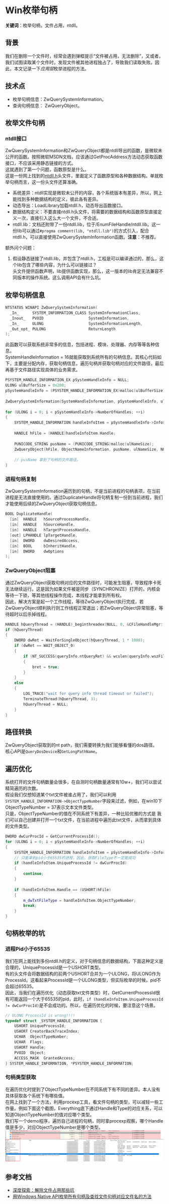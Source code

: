 # Win枚举句柄

**关键词**：枚举句柄，文件占用，ntdll。

## 背景
我们在删除一个文件时，经常会遇到弹框提示“文件被占用，无法删除”，又或者，我们试图读取某个文件时，发现文件被其他进程独占了，导致我们读取失败。因此，本文记录一下*应用层*枚举进程的方法。

## 技术点
* 枚举句柄信息：ZwQuerySystemInformation。
* 查询句柄信息： ZwQueryObject。

## 枚举文件句柄
### ntdll接口
ZwQuerySystemInformation和ZwQueryObject都是ntdll导出的函数，是微软未公开的函数。按照微软MSDN文档，应该通过GetProcAddress方法动态获取函数接口，不应该采用静态链接的方式。  
这就遇到了第一个问题，函数原型是什么。  
这是一份网上找到的[ntdll.h](./EnumFileHandle/ntdll.h)头文件，里面定义了函数原型和各种数据结构。单就枚举句柄而言，这一份头文件还算准确。
* 系统差异：ntdll实现是微软未公开的内容，各个系统版本有差异，所以，网上能找到多种数据结构的定义，彼此各有差异。
* 动态导出：LoadLibrary加载ntdll.h，动态导出函数接口。
* 数据结构定义：不要直接ntdll.h头文件，将需要的数据结构和函数原型直接定义一次，直接引入这么大一个文件，不合适。
* ntdll.lib：文档还附带了一份ntdll.lib，位于/EnumFileHandle/ntdll.lib。这一份lib可以通过`#progma comment(lib, "ntdll.lib")`的方式引入，配合ntdll.h，可以直接使用ZwQuerySystemInformation函数。**注意**：不推荐。

额外问个问题：
1. 假设静态链接了ntdll.lib，并包含了ntdll.h，工程是可以编译通过的，那么，这个lib包含了哪些内容，为什么可以链接过？  
  头文件提供函数声明，lib提供函数实现，那么，这一版本的lib肯定无法兼容不同版本的操作系统。这么调用API会有什么坑。

## 枚举句柄信息
```c
NTSTATUS WINAPI ZwQuerySystemInformation(
  _In_      SYSTEM_INFORMATION_CLASS SystemInformationClass,
  _Inout_   PVOID                    SystemInformation,
  _In_      ULONG                    SystemInformationLength,
  _Out_opt_ PULONG                   ReturnLength
);
```
此函数可以获取系统非常多的信息，包括进程、模块、处理器、内存等等各种信息。  
SystemHandleInformation = 16就能获取到系统所有的句柄信息。其核心代码如下，主要是分配内存，获取句柄信息，遍历句柄并获取句柄对应的文件路径，最后再基于文件路径实现具体的业务需求。
```c++
PSYSTEM_HANDLE_INFORMATION_EX pSystemHandleInfo = NULL;
ULONG ulBufferSize = 0x200;
pSystemHandleInfo = (PSYSTEM_HANDLE_INFORMATION_EX)malloc(ulBufferSize);

ZwQuerySystemInformation(SystemHandleInformation, pSystemHandleInfo, ulBufferSize, &ulRetSize);

for (ULONG i = 0; i < pSystemHandleInfo->NumberOfHandles; ++i)
{
    SYSTEM_HANDLE_INFORMATION handleInfoItem = pSystemHandleInfo->Information[i];

    HANDLE hFile = (HANDLE)handleInfoItem.Handle;

    PUNICODE_STRING pusName = (PUNICODE_STRING)malloc(ulNameSize);
    ZwQueryObject(hFile, ObjectNameInformation, pusName, ulNameSize, NULL);     // Note： Error !!!

    // pusName 拿到了句柄的文件路径。
}
```
### 进程句柄复制
ZwQuerySystemInformation遍历到的句柄，不是当前进程的句柄表项，在当前进程是无法直接使用的。通过DuplicateHandle将句柄复制一份到当前进程，我们才能使用后续的ZwQueryObject获取句柄信息。
```c++
BOOL DuplicateHandle(
  [in]  HANDLE   hSourceProcessHandle,
  [in]  HANDLE   hSourceHandle,
  [in]  HANDLE   hTargetProcessHandle,
  [out] LPHANDLE lpTargetHandle,
  [in]  DWORD    dwDesiredAccess,
  [in]  BOOL     bInheritHandle,
  [in]  DWORD    dwOptions
);
```
### ZwQueryObject阻塞
通过ZwQueryObject获取句柄对应的文件路径时，可能发生阻塞，导致程序卡死无法继续运行。这是因为如果文件被是同步（SYNCHRONIZE）打开的，内核会等待一下锁，等其他线程操作完成，本线程才能拿到所有权。  
因此，解决方案是起一个工作线程，等待ZwQueryObject执行完成，若ZwQueryObject顺利执行则工作线程正常退出；若ZwQueryObject异常阻塞，等待超时以后杀掉线程。
```c++
HANDLE hQueryThread = (HANDLE)_beginthreadex(NULL, 0, &CFileHandleMgr::QueryInfoThreadFunc, (PVOID)&queryInfo, 0, NULL);
if (hQueryThread)
{
    DWORD dwRet = WaitForSingleObject(hQueryThread, 1 * 1000);
    if (dwRet == WAIT_OBJECT_0)
    {
        if (NT_SUCCESS(queryInfo.ntQueryRet) && wcslen(queryInfo.wszFileName) != 0)
        {
            bret = true;
        }
    }
    else
    {
        LOG_TRACE("wait for query info thread timeout or failed");
        TerminateThread(hQueryThread, 3);
        hQueryThread = NULL;
    }
}
```
## 路径转换
ZwQueryObject获取到的nt path，我们需要转换为我们能够看懂的dos路径。  
核心API是`QueryDosDevice`和`GetLongPathName`。

## 遍历优化
系统打开的文件句柄数量会很多，在自测时句柄数量通常有10w+，我们可以尝试精简遍历的次数。  
假设我们仅想知道某个txt文件被谁占用了，我们可以利用 `SYSTEM_HANDLE_INFORMATION->ObjectTypeNumber`字段来过滤，例如，在win10下ObjectTypeNumber = 37表示文本文件类型。  
只是，ObjectTypeNumber的值在不同系统下有差异，一种比较优雅的方式是 我们可以自己创建并打开一个txt文件，在当前进程中遍历此txt文件，从而拿到具体的文件类型。
```c++
DWORD dwCurProcId = GetCurrentProcessId();
for (ULONG i = 0; i < pSystemHandleInfo->NumberOfHandles; ++i)
{
    SYSTEM_HANDLE_INFORMATION handleInfoItem = pSystemHandleInfo->Information[i];
    // 只能拿到pid小于65535的进程，因此，获取FileType不一定能成功
    if (handleInfoItem.UniqueProcessId != dwCurProcId)
    {
        continue;
    }

    if (handleInfoItem.Handle == (USHORT)hFile)
    {
        m_dwTxtFileType = handleInfoItem.ObjectTypeNumber;
        break;
    }
}
```
## 句柄枚举的坑
### 进程Pid小于65535
我们在网上能找到多份ntdll.h的定义，对于句柄信息的数据结构，下面这种定义是合理的，UniqueProcessId是一个USHORT类型。  
有的头文件会将数据结构的前两个USHORT合并为一个ULONG，将ULONG作为ProcessId。这看起来ProcessId是一个ULONG类型，但实际枚举的时候，pid不会超过65535。  
因此，当我们在遍历优化（动态获取txt文件类型）时，GetCurrentProcessId很有可能返回一个大于65535的pid，此时，`if (handleInfoItem.UniqueProcessId != dwCurProcId)`是不会成功的。所以，在遍历优化的时候，要注意这个场景。
```c
// ULONG ProcessId is wrong!!!!
typedef struct _SYSTEM_HANDLE_INFORMATION {
    USHORT UniqueProcessId;
    USHORT CreatorBackTraceIndex;
    UCHAR  ObjectTypeNumber;
    UCHAR  Flags;
    USHORT Handle;
    PVOID  Object;
    ACCESS_MASK  GrantedAccess;
} SYSTEM_HANDLE_INFORMATION, *PSYSTEM_HANDLE_INFORMATION;
```
### 句柄类型获取
在遍历优化时提到了ObjectTypeNumber在不同系统下有不同的差异。本人没有具体获取各个系统下有哪些值。  
在网上找到了一个方法，利用procexp工具，看文件句柄的类型，可以减轻一些工作量。例如下面这个截图，Everything底下通过Handle和Type的对应关系，可以知道ObjectTypeNumber的值对应哪个类型。  
我们写一个demo程序，遍历自己进程的句柄，同时拿procexp观察，哪个Handle值是多少，对应ObjectTypeNumber是哪个类型。
![picture 1](../../images/833c9c2d80aa90b54cc4782989cdb8bc67cfcd753e8906bc0a464d05d1433c7d.png)  

## 参考文档
* [深度探索：解除文件占用那些坑](https://anhkgg.com/unlockfile/)
* [用Windows Native API枚举所有句柄及查找文件句柄对应文件名的方法](https://www.cnblogs.com/Philip-Tell-Truth/p/6932966.html)